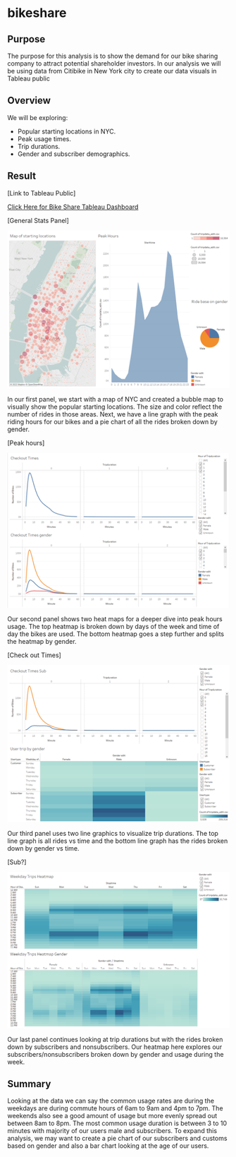 # bikeshare

## Purpose

The purpose for this analysis is to show the demand for our bike sharing company to attract potential shareholder investors. In our analysis we will be using data from Citibike in New York city to create our data visuals in Tableau public

## Overview
We will be exploring:
- Popular starting locations in NYC.
- Peak usage times.
- Trip durations.
- Gender and subscriber demographics.

## Result

[Link to Tableau Public]

[Click Here for Bike Share Tableau Dashboard](https://public.tableau.com/app/profile/billy.huang/viz/Bike_Share_16490280043170/BikeShareProjection?publish=yes)

[General Stats Panel]

![panel](https://github.com/QQrex/bikeshare/blob/main/Image/Panel%201.PNG)

In our first panel, we start with a map of NYC and created a bubble map to visually show the popular starting locations. The size and color reflect the number of rides in those areas. Next, we have a line graph with the peak riding hours for our bikes and a pie chart of all the rides broken down by gender.

[Peak hours]

![panel2](https://github.com/QQrex/bikeshare/blob/main/Image/panel%202.PNG)

Our second panel shows two heat maps for a deeper dive into peak hours usage. The top heatmap is broken down by days of the week and time of day the bikes are used. The bottom heatmap goes a step further and splits the heatmap by gender.

[Check out Times]

![panel3](https://github.com/QQrex/bikeshare/blob/main/Image/panel%203.PNG)

Our third panel uses two line graphics to visualize trip durations. The top line graph is all rides vs time and the bottom line graph has the rides broken down by gender vs time.

[Sub?]

![panel4](https://github.com/QQrex/bikeshare/blob/main/Image/panel%204.PNG)

Our last panel continues looking at trip durations but with the rides broken down by subscribers and nonsubscribers. Our heatmap here explores our subscribers/nonsubscribers broken down by gender and usage during the week.

## Summary

Looking at the data we can say the common usage rates are during the weekdays are during commute hours of 6am to 9am and 4pm to 7pm. The weekends also see a good amount of usage but more evenly spread out between 8am to 8pm. The most common usage duration is between 3 to 10 minutes with majority of our users male and subscribers. To expand this analysis, we may want to create a pie chart of our subscribers and customs based on gender and also a bar chart looking at the age of our users.
